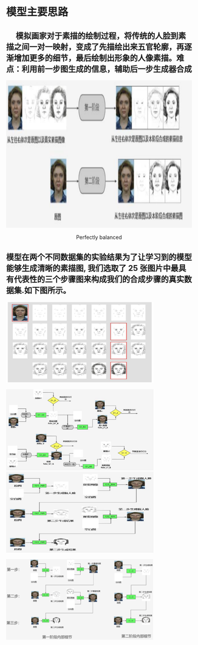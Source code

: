 # 模型主要思路
## &emsp; 模拟画家对于素描的绘制过程，将传统的人脸到素描之间一对一映射，变成了先描绘出来五官轮廓，再逐渐增加更多的细节，最后绘制出形象的人像素描。难点：利用前一步图生成的信息，辅助后一步生成器合成
  <div align="center">
  <img src="https://github.com/George2413/sketch/blob/main/photo/2.png" width="600" height="400"/><br/>
  <p>Perfectly balanced</p>
 </div>

## 模型在两个不同数据集的实验结果为了让学习到的模型能够生成清晰的素描图, 我们选取了 25 张图片中最具有代表性的三个步骤图来构成我们的合成步骤的真实数据集.如下图所示。
<img src="https://github.com/George2413/sketch/blob/main/photo/1.png" width="400" height="220"/> &emsp;

<img src="https://github.com/George2413/sketch/blob/main/photo/3.png" width="400" height="220"/>  &emsp; <img src="https://github.com/George2413/sketch/blob/main/photo/4.png" width="400" height="220"/><br/>

<img src="https://github.com/George2413/sketch/blob/main/photo/5.png" height="220"/> &emsp; 
